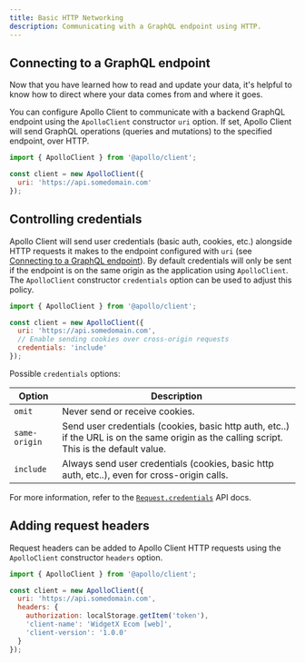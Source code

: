 ```yaml
---
title: Basic HTTP Networking
description: Communicating with a GraphQL endpoint using HTTP.
---
```


## Connecting to a GraphQL endpoint

Now that you have learned how to read and update your data, it's helpful to know how to direct where your data comes from and where it goes.

You can configure Apollo Client to communicate with a backend GraphQL endpoint using the `ApolloClient` constructor `uri` option. If set, Apollo Client will send GraphQL operations (queries and mutations) to the specified endpoint, over HTTP.

```js
import { ApolloClient } from '@apollo/client';

const client = new ApolloClient({
  uri: 'https://api.somedomain.com'
});
```

## Controlling credentials

Apollo Client will send user credentials (basic auth, cookies, etc.) alongside HTTP requests it makes to the endpoint configured with `uri` (see [Connecting to a GraphQL endpoint](#connecting-to-a-graphql-endpoint)). By default credentials will only be sent if the endpoint is on the same origin as the application using `ApolloClient`. The `ApolloClient` constructor `credentials` option can be used to adjust this policy.

```js
import { ApolloClient } from '@apollo/client';

const client = new ApolloClient({
  uri: 'https://api.somedomain.com',
  // Enable sending cookies over cross-origin requests
  credentials: 'include'
});
```

Possible `credentials` options:

| Option | Description |
| - | - |
| `omit` | Never send or receive cookies. |
| `same-origin` | Send user credentials (cookies, basic http auth, etc..) if the URL is on the same origin as the calling script. This is the default value. |
| `include` | Always send user credentials (cookies, basic http auth, etc..), even for cross-origin calls. |

For more information, refer to the [`Request.credentials`](https://developer.mozilla.org/en-US/docs/Web/API/Request/credentials) API docs.

## Adding request headers

Request headers can be added to Apollo Client HTTP requests using the `ApolloClient` constructor `headers` option.

```js
import { ApolloClient } from '@apollo/client';

const client = new ApolloClient({
  uri: 'https://api.somedomain.com',
  headers: {
    authorization: localStorage.getItem('token'),
    'client-name': 'WidgetX Ecom [web]',
    'client-version': '1.0.0'
  }
});
```
